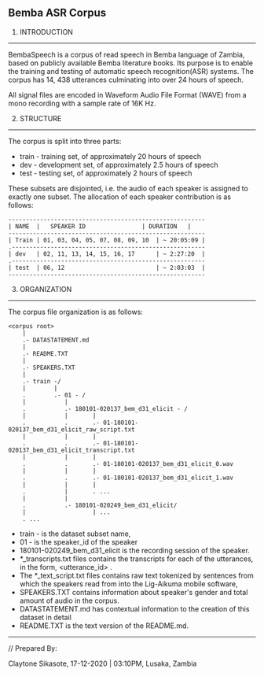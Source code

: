 ## Bemba ASR Corpus

1. INTRODUCTION

----------------------

BembaSpeech is a corpus of read speech in Bemba language of Zambia, based on publicly available Bemba literature books. Its purpose is to enable the training and testing of automatic speech recognition(ASR) systems. The corpus has 14, 438 utterances culminating into over 24 hours of speech.

All signal files are encoded in Waveform Audio File Format (WAVE) from a mono recording with a sample rate of 16K Hz.

2. STRUCTURE

-------------

The corpus is split into three parts:

* train - training set, of approximately 20 hours of speech 
* dev   - development set, of approximately 2.5 hours of speech
* test  - testing set, of approximately 2 hours of speech

These subsets are disjointed, i.e. the audio of each speaker is assigned to exactly one subset. The allocation of each speaker contribution is as follows:

    --------------------------------------------------------
    | NAME  | 	SPEAKER ID                | DURATION   |
    --------------------------------------------------------
    | Train | 01, 03, 04, 05, 07, 08, 09, 10  | ~ 20:05:09 |
    .-------------------------------------------------------
    | dev   | 02, 11, 13, 14, 15, 16, 17      | ~ 2:27:20  | 
    .-------------------------------------------------------
    | test	| 06, 12                          | ~ 2:03:03  |
    --------------------------------------------------------
    

3. ORGANIZATION

----------------
The corpus file organization is as follows:

    <corpus root>
        |
        .- DATASTATEMENT.md
        |
        .- README.TXT
        |
        .- SPEAKERS.TXT
        |
        .- train -/
        |        |
        .        .- 01 - /
        |           |
        .           .- 180101-020137_bem_d31_elicit - /
        |           |	    |
        .           .	    .- 01-180101-020137_bem_d31_elicit_raw_script.txt
        |           |	    |
        .           .	    .- 01-180101-020137_bem_d31_elicit_transcript.txt
        |           |	    |    
        .           .	    .- 01-180101-020137_bem_d31_elicit_0.wav
        |           |	    |
        .           .	    .- 01-180101-020137_bem_d31_elicit_1.wav
        |           |	    |
        .           |	    . ...
        |           |
        .           .- 180101-020249_bem_d31_elicit/
        |           	    | ...
        . ...
               	    


* train - is the dataset subset name, 
* 01    - is the speaker_id of the speaker
* 180101-020249_bem_d31_elicit is the recording session of the speaker. 
* *_transcripts.txt files contains the transcripts for each of the utterances, in the form, <utterance_id> <transcription>. 
* The *_text_script.txt files contains raw text tokenized by sentences from which the speakers read from into the Lig-Aikuma mobile software, <transcription>
* SPEAKERS.TXT contains information about speaker's gender and total amount of audio in the corpus.
* DATASTATEMENT.md has contextual information to the creation of this dataset in detail
* README.TXT is the text version of the README.md.


-----------------
// Prepared By:

Claytone Sikasote, 
17-12-2020 | 03:10PM, 
Lusaka, Zambia

